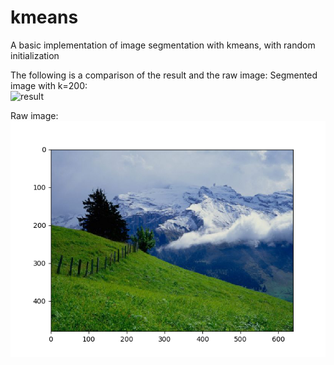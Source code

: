 # kmeans
A basic implementation of image segmentation with kmeans, with random initialization

The following is a comparison of the result and the raw image:
Segmented image with k=200: <br>
<img src="kmeans/master/img/figure_1.png" alt="result">

Raw image: <br>
<img src="img/figure_1-1.png" alt="raw">
